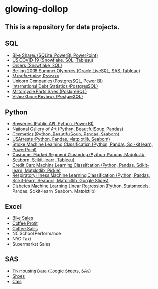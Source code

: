 # glowing-dollop

## This is a repository for data projects.

## SQL
- [Bike Shares (SQLite, PowerBI, PowerPoint)](https://github.com/Sarah269/glowing-dollop/tree/main/BikeShares)
- [US COVID-19 (Snowflake, SQL, Tableau)](https://github.com/Sarah269/Data-Cleaning-COVID19)
- [Orders (Snowflake, SQL)](https://github.com/Sarah269/Data-Exploration-Orders)
- [Beijing 2008 Summer Olympics (Oracle LiveSQL, SAS, Tableau)](https://github.com/Sarah269/Olympics-Data-Exploration)
- [Manufacturing Process](https://github.com/Sarah269/glowing-dollop/tree/main/Manufacturing%20Process)
- [Unicorn Companies (PostgresSQL, Power BI)](https://github.com/Sarah269/glowing-dollop/tree/main/Unicorn%20Companies)
- [International Debt Statistics (PostgresSQL)](https://github.com/Sarah269/glowing-dollop/tree/main/International%20Debt)
- [Motorcycle Parts Sales (PostgreSQL)](https://github.com/Sarah269/glowing-dollop/tree/main/Motorcycle%20Sales)
- [Video Game Reviews (PostgreSQL)](https://github.com/Sarah269/glowing-dollop/tree/main/Video%20Games)


## Python
- [Breweries (Public API, Python, Power BI)](https://github.com/Sarah269/glowing-dollop/tree/main/Breweries)
- [National Gallery of Art (Python, BeautifulSoup, Pandas)](https://github.com/Sarah269/glowing-dollop/tree/main/Gallery%20of%20Art)
- [Cosmetics (Python, BeautifulSoup, Pandas, Seaborn)](https://github.com/Sarah269/glowing-dollop/tree/main/WebScrape%20Cosmetics)
- [USArrests (Python, Pandas, Matplotlib, Seaborn)](https://github.com/Sarah269/glowing-dollop/tree/main/USArrests)
- [Stroke Machine Learning Classification (Python, Pandas, Sci-kit learn, PowerPoint)](https://github.com/Sarah269/glowing-dollop/tree/main/Stroke)
- [Customer Market Segment Clustering (Python, Pandas, Matplotlib, Seaborn, Scikit-learn, Tableau)](https://github.com/Sarah269/glowing-dollop/tree/main/CustomerSegment)
- [Credit Card Machine Learning Classifcation (Python, Pandas, Scikit-learn, Matplotlib, Pickle)](https://github.com/Sarah269/glowing-dollop/tree/main/Credit%20Card%20Machine%20Learning)
- [Respiratory Illness Machine Learning Classification (Python, Pandas, Scikit-learn, Seaborn, Matplotlib, Google Slides)](https://github.com/Sarah269/glowing-dollop/tree/main/Respiratory%20Illness)
- [Diabetes Machine Learning Linear Regression (Python, Statsmodels, Pandas, Scikit-learn, Seaborn, Matplotlib)](https://github.com/Sarah269/glowing-dollop/tree/main/Diabetes)
  
## Excel
- [Bike Sales](https://github.com/Sarah269/glowing-dollop/tree/main/Bike%20Sales)
- [Coffee Profit](https://github.com/Sarah269/glowing-dollop/tree/main/Coffee%20Profit)
- [Coffee Sales](https://github.com/Sarah269/glowing-dollop/tree/main/Coffee%20Sales)
- NC School Performance
- NYC Taxi
- Supermarket Sales

## SAS
- [TN Housing Data (Google Sheets, SAS)](https://github.com/Sarah269/Data-Cleaning-Project)
- [Shoes](https://github.com/Sarah269/glowing-dollop/tree/main/Shoes) 
- [Cars](https://github.com/Sarah269/Data-Exploration-Cars)




  
